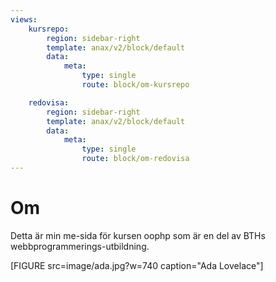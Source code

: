 ```yaml
---
views:
    kursrepo:
        region: sidebar-right
        template: anax/v2/block/default
        data:
            meta:
                type: single
                route: block/om-kursrepo

    redovisa:
        region: sidebar-right
        template: anax/v2/block/default
        data:
            meta:
                type: single
                route: block/om-redovisa
---
```

Om
=========================

Detta är min me-sida för kursen oophp som är en del av BTHs webbprogrammerings-utbildning.

[FIGURE src=image/ada.jpg?w=740 caption="Ada Lovelace"]

